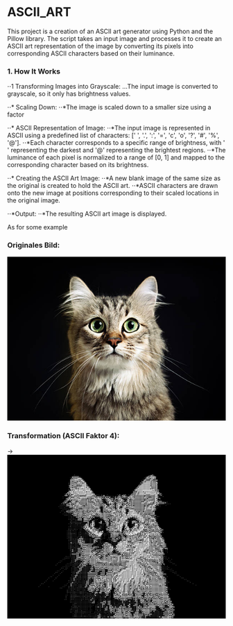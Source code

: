 # ASCII_ART

This project is a creation of an ASCII art generator using Python and the Pillow library. The script takes an input image and processes it to create an ASCII art representation of the image by converting its pixels into corresponding ASCII characters based on their luminance.

### 1. How It Works

⋅⋅1 Transforming Images into Grayscale: 
...The input image is converted to grayscale, so it only has brightness values. 

⋅⋅* Scaling Down:
⋅⋅*The image is scaled down to a smaller size using a factor

⋅⋅* ASCII Representation of Image:
⋅⋅*The input image is represented in ASCII using a predefined list of characters: [' ', '.', ':', '=', 'c', 'o', '?', '#', '%', '@'].
⋅⋅*Each character corresponds to a specific range of brightness, with ' ' representing the darkest and '@' representing the brightest regions.
⋅⋅*The luminance of each pixel is normalized to a range of [0, 1] and mapped to the corresponding character based on its brightness.

⋅⋅* Creating the ASCII Art Image:
⋅⋅*A new blank image of the same size as the original is created to hold the ASCII art.
⋅⋅*ASCII characters are drawn onto the new image at positions corresponding to their scaled locations in the original image.

⋅⋅*Output:
⋅⋅*The resulting ASCII art image is displayed.

As for some example

### Originales Bild:
![Original](example_Images/cat1.jpg)

### Transformation (ASCII Faktor 4):
→
![Transformation](example_Images/cat1_ascii_factor4.PNG)
